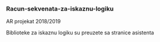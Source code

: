 ### Racun-sekvenata-za-iskaznu-logiku
AR projekat 2018/2019

Biblioteke za iskaznu logiku su preuzete sa stranice asistenta
